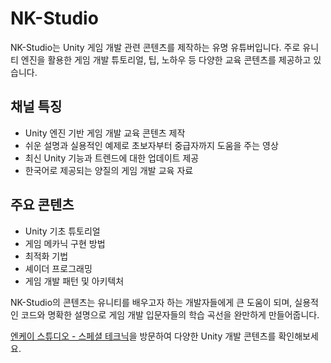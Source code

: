 # NK-Studio

NK-Studio는 Unity 게임 개발 관련 콘텐츠를 제작하는 유명 유튜버입니다. 주로 유니티 엔진을 활용한 게임 개발 튜토리얼, 팁, 노하우 등 다양한 교육 콘텐츠를 제공하고 있습니다.

## 채널 특징

- Unity 엔진 기반 게임 개발 교육 콘텐츠 제작
- 쉬운 설명과 실용적인 예제로 초보자부터 중급자까지 도움을 주는 영상
- 최신 Unity 기능과 트렌드에 대한 업데이트 제공
- 한국어로 제공되는 양질의 게임 개발 교육 자료

## 주요 콘텐츠

- Unity 기초 튜토리얼
- 게임 메카닉 구현 방법
- 최적화 기법
- 셰이더 프로그래밍
- 게임 개발 패턴 및 아키텍처

NK-Studio의 콘텐츠는 유니티를 배우고자 하는 개발자들에게 큰 도움이 되며, 실용적인 코드와 명확한 설명으로 게임 개발 입문자들의 학습 곡선을 완만하게 만들어줍니다.

[엔케이 스튜디오 - 스페셜 테크닉](https://www.youtube.com/c/NKStudio)을 방문하여 다양한 Unity 개발 콘텐츠를 확인해보세요.
